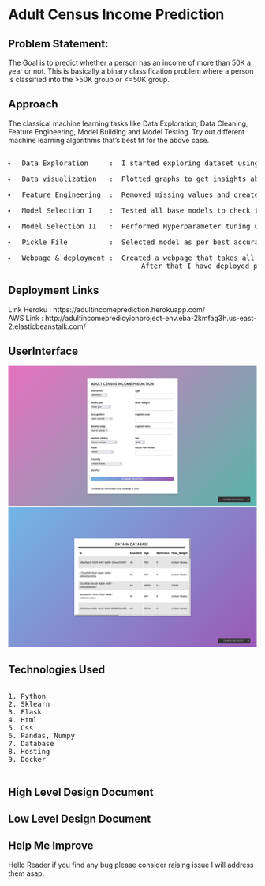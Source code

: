 # Adult Census Income Prediction

## Problem Statement:

<p>The Goal is to predict whether a person has an income of more than 50K a year or not.
This is basically a binary classification problem where a person is classified into the
>50K group or <=50K group.</p>

## Approach
<p>The classical machine learning tasks like Data Exploration, Data Cleaning,
Feature Engineering, Model Building and Model Testing. Try out different machine
learning algorithms that’s best fit for the above case.</p>
<pre> 
<li> Data Exploration     :  I started exploring dataset using pandas,numpy,matplotlib and seaborn. </li>
<li> Data visualization   :  Plotted graphs to get insights about dependent and independent variables. </li>
<li> Feature Engineering  :  Removed missing values and created new features as per insights.</li>
<li> Model Selection I    :  Tested all base models to check the base accuracy.</li>
<li> Model Selection II   :  Performed Hyperparameter tuning using gridsearchCV</li>
<li> Pickle File          :  Selected model as per best accuracy and created pickle file using joblib .</li>
<li> Webpage & deployment :  Created a webpage that takes all the necessary inputs from user and shows output.
                                After that I have deployed project on heroku AWS</li></pre>

## Deployment Links
<p> Link Heroku : https://adultincomeprediction.herokuapp.com/ <br>
AWS Link : http://adultincomepredicyionproject-env.eba-2kmfag3h.us-east-2.elasticbeanstalk.com/ </p>

## UserInterface
![MainUI](Image/page1.png)
![DatabaseUI](Image/page2.png)

## Technologies Used
<pre> 
1. Python 
2. Sklearn
3. Flask
4. Html
5. Css
6. Pandas, Numpy 
7. Database 
8. Hosting
9. Docker

</pre>

## High Level Design Document 

## Low Level Design Document 

## Help Me Improve
<p> Hello Reader if you find any bug please consider raising issue I will address them asap.</p>
